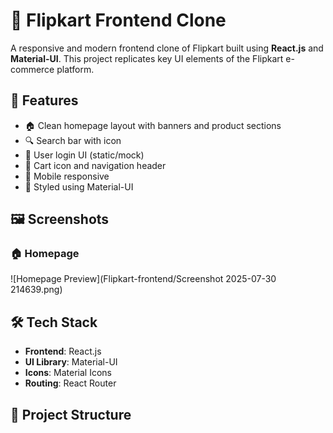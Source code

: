 # 🛒 Flipkart Frontend Clone

A responsive and modern frontend clone of Flipkart built using **React.js** and **Material-UI**. This project replicates key UI elements of the Flipkart e-commerce platform.

## 🚀 Features

- 🏠 Clean homepage layout with banners and product sections  
- 🔍 Search bar with icon  
- 🧑 User login UI (static/mock)  
- 🛒 Cart icon and navigation header  
- 📱 Mobile responsive  
- 🎨 Styled using Material-UI

## 🖼️ Screenshots

### 🏠 Homepage
 ![Homepage Preview](Flipkart-frontend/Screenshot 2025-07-30 214639.png)


## 🛠️ Tech Stack

- **Frontend**: React.js  
- **UI Library**: Material-UI  
- **Icons**: Material Icons  
- **Routing**: React Router

## 📁 Project Structure

